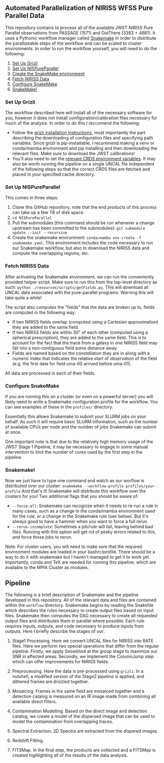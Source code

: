 ## Automated Parallelization of NIRISS WFSS Pure Parallel Data

This repository contains to process all of the available JWST NIRISS Pure Parallel observations from PASSAGE (1571) and OutThere (3383 + 4681). It uses a Pythonic workflow manager called [Snakemake](https://snakemake.readthedocs.io/en/stable/) in order to distribute the parallizeable steps of the workflow and can be scaled to cluster environments. In order to run the workflow yourself, you will need to do the following:
1. [Set Up Grizli](#set-up-grizli)
2. [Set Up NISPureParallel](#set-up-nispureparallel)
3. [Create the SnakeMake environment](#creating-snakemake-environment)
4. [Fetch NIRISS Data](#fetch-niriss-data)
5. [Configure SnakeMake](#configure-snakemake)
6. [SnakeMake!](#snakemake)

### Set Up Grizli
The workflow described here will install all of the necessary software for you, however it does not install configuration/calibration files necessary for much of the analysis. In order to do this I reccomend the following:
- Follow the [grizli installation instructions](https://grizli.readthedocs.io/en/latest/grizli/install.html), most importantly the part describing the downloading of configuration files and specifying path variables. Since grizli is pip-installable, I recommend making a venv or conda/mamba environment and pip installing and then downloading the relevant files. Make sure to download the JWST calibrations! 
- You'll also need to set the [relevant CRDS environment variables](https://jwst-pipeline.readthedocs.io/en/latest/jwst/user_documentation/reference_files_crds.html). It may also be worth running the pipeline on a single UNCAL file independent of the following steps so that the correct CRDS files are fetched and placed in your specified cache directory.

### Set Up NISPureParallel
This comes in three steps:
1) Clone this GitHub repository, note that the end products of this process can take up a few TB of disk space.
2) `cd NISPureParallel`
3) Pull the submodules (this command should be run whenever a change upstream has been committed to the submodules): `git submodule update --init --recursive`
4) Create the snakemake environment: `conda/mamba env create -f snakemake.yaml`. This environment includes the code necessary to run our Snakemake workflow, but also to download the NIRISS data and compute the overlapping regions, etc. 

### Fetch NIRISS Data
After activating the Snakemake environment, we can run the conveniently provided helper script. Make sure to run this from the top-level directory as such: `python ./resources/scripts/getFields.py`. This will download all UNCAL data associated with the pure-parallel programs. Warning this will take quite a while! 

The script also computes the "fields" that the data are broken up to, fields are computed in the following way:
- If two NIRISS fields overlap (computed using a Cartesian approximation) they are added to the same field.
- If two NIRISS fields are within 30" of each other (computed using a spherical prescription), they are added to the same field. This is to account for the fact that the trace from a galaxy in one NIRISS field may fall into a non-contiguous field some distance away.
- Fields are named based on the constellation they are in along with a numeric index that indicates the relative start of observation of the field (e.g. the first data for field uma-00 arrived before uma-01).

All data are processed in each of their fields. 

### Configure SnakeMake
If you are running this on a cluster (or even on a powerful server) you will likely need to write a Snakemake configuration profile for the workflow. You can see examples of these in the `profiles/` directory.

Essentially this allows Snakemake to submit your SLURM jobs on your behalf. As such it will require basic SLURM information, such as the number of available CPUs per node and the number of jobs Snakemake can submit at once. 

One important note is that due to the relatively high memory usage of the JWST Stage 1 Pipeline, it may be necessary to engage in some manual intervention to limit the number of cores used by the first step in the pipeline.

### Snakemake!
Now we just have to type one command and watch as our worflow is distributed over our cluster:
`snakemake --workflow-profile profiles/your-profile`
And that's it! Snakemake will distribute this workflow over the clusters for you! Two additional flags that you should be aware of:
- `--force-all`: Snakemake can recognize when it needs to re-run a rule in many cases, such as a change in the conda/mamba environment used for the rule, or a change in the Snakemake rule (see below). But it's always good to have a hammer when you want to force a full rerun.
- `--rerun-incomplete`: Sometimes a job/rule will fail, leaving behind bad files. Running with this option will get rid of pesky errors related to this, and force those jobs to rerun. 

Note: For cluster users, you will need to make sure that the required environment modules are loaded in your bashrc/profile. There should be a way to do it with snakemake but I haven't managed to get it to work yet. Importantly, conda and TeX are needed for running this pipeline, which are available to the MPIA Cluster as modules.

## Pipeline
The following is a brief description of Snakemake and the pipeline developed in this repository. All of the relevant data and files are contained within the `workflow` directory. Snakemake begins by reading the Snakefile which describes the rules necessary to create output files based on input files. Snakemake then computes the DAG necessary to create all requested output files and distributes them in parallel where possible. Each rule requires inputs, outputs, and code necessary to produce inputs from outputs. Here I briefly describe the stages of our:

1) Stage1 Processing. Here we convert UNCAL files for NIRISS into RATE files. Here we perform two special operations that differ from the regular pipeline. Firstly, we apply Snowblind at the group stage to maximize our SNR in affected areas. Secondly, we implement the ColumnJump step which can offer improvements for NIRISS fields. 

2) Preprocessing. Here the data is pre-processed using `grizli`. In a nutshell, a modified version of the Stage2 pipeline is applied, and dithered frames are drizzled together.

3) Mosaicing. Frames in the same field are mosaiced together and a detection catalog is measured on an IR image made from combining all available direct filters.

4) Contamination Modelling. Based on the direct image and detection catalog, we create a model of the dispersed image that can be used to model the contamination from overlapping traces. 

5) Spectral Extraction. 2D Spectra are extracted from the dispered images. 

6) Redshift Fitting. 

7) FITSMap. In the final step, the products are collected and a FITSMap is created highlighting all of the results of the data analysis.
